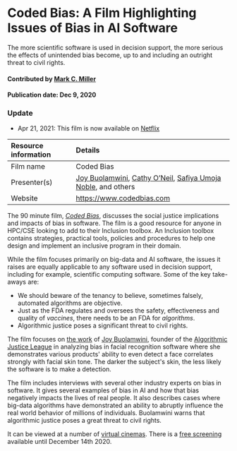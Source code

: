 # Coded Bias: A Film Highlighting Issues of Bias in AI Software

<!-- deck text start -->
The more scientific software is used in decision support, the more
serious the effects of unintended bias become, up to and including
an outright threat to civil rights.
<!-- deck text end --> 

#### Contributed by [Mark C. Miller](http://github.com/markcmiller86 "Mark C. Miller")
#### Publication date: Dec 9, 2020

### Update

* Apr 21, 2021: This film is now available on [Netflix](https://www.netflix.com/title/81328723)

Resource information | Details
:--- | :--- 
Film name | Coded Bias
Presenter(s) | [Joy Buolamwini](https://en.wikipedia.org/wiki/Joy_Buolamwini), [Cathy O’Neil](https://en.wikipedia.org/wiki/Cathy_O%27Neil), [Safiya Umoja Noble](https://safiyaunoble.com), and others
Website | https://www.codedbias.com

The 90 minute film, [*Coded Bias*](https://www.codedbias.com), discusses the
social justice implications and impacts of bias in software. The film is a good resource for anyone in HPC/CSE looking to add to their Inclusion toolbox. An Inclusion toolbox contains strategies, practical tools, policies and procedures to help one design and implement an inclusive program in their domain.

While the film focuses primarily on big-data and AI software, the issues it raises are equally
applicable to any software used in decision support, including for example,
scientific computing software. Some of the key take-aways are:
  * We should beware of the tenancy to believe, sometimes falsely, automated algorithms are objective.
  * Just as the FDA regulates and oversees the safety, effectiveness and quality of
    *vaccines*, there needs to be an FDA for *algorithms*.
  * Algorithmic justice poses a significant threat to civil rights.


The film focuses on
[the work](https://news.mit.edu/2018/study-finds-gender-skin-type-bias-artificial-intelligence-systems-0212) of
[Joy Buolamwini](https://en.wikipedia.org/wiki/Joy_Buolamwini), founder of the
[Algorithmic Justice League](https://www.ajl.org) in analyzing bias in facial
recognition software where she demonstrates various products' ability to even detect
a face correlates strongly with facial skin tone. The darker the subject's
skin, the less likely the software is to make a detection.

The film includes interviews with several other industry experts on bias in software.
It gives several examples of bias in AI and how that bias negatively impacts the lives
of real people. It also describes cases where big-data algorithms have demonstrated an
ability to abruptly influence the real world behavior of millions of individuals.
Buolamwini warns that algorithmic justice poses a great threat to civil rights.

It can be viewed at a number of [virtual cinemas](https://www.codedbias.com/virtualcinema). There
is a [free screening](https://www.meetup.com/AI-LA-Meetup/events/274929071/) available until
December 14th 2020.

<!---
Publish: no
Pinned: no
RSS update: 2020-09-12
Topics: inclusivity
--->

